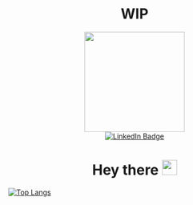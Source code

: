 <div id="header" align="center">
  <h1>WIP</h1>
  <img src="https://media.giphy.com/media/3Wv3XrEVBJE5YYfrQJ/giphy.gif" width="200"/>
  
  <div id="badges">
    <a href="https://www.linkedin.com/in/david-llamas-monras-8897b6266/">
      <img src="https://img.shields.io/badge/LinkedIn-blue?style=for-the-badge&logo=linkedin&logoColor=white" alt="LinkedIn Badge"/>
    </a>
  </div>

  <h1>
    Hey there
    <img src="https://media.giphy.com/media/hvRJCLFzcasrR4ia7z/giphy.gif" width="30px"/>
  </h1>
</div>

[![Top Langs](https://github-readme-stats.vercel.app/api/top-langs/?username=devgotti)](https://github.com/anuraghazra/github-readme-stats)

<!---
Inmortia/Inmortia is a ✨ special ✨ repository because its `README.md` (this file) appears on your GitHub profile.
You can click the Preview link to take a look at your changes.
--->
